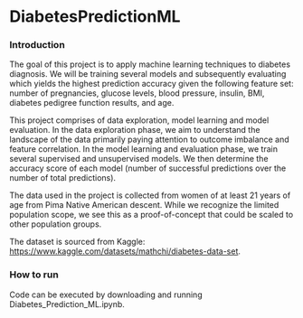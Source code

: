 # DiabetesPredictionML

### Introduction

The goal of this project is to apply machine learning techniques to diabetes diagnosis. We will be training several models and subsequently evaluating which yields the highest prediction accuracy given the following feature set: number of pregnancies, glucose levels, blood pressure, insulin, BMI, diabetes pedigree function results, and age.

This project comprises of data exploration, model learning and model evaluation. In the data exploration phase, we aim to understand the landscape of the data primarily paying attention to outcome imbalance and feature correlation. In the model learning and evaluation phase, we train several supervised and unsupervised models. We then determine the accuracy score of each model (number of successful predictions over the number of total predictions).

The data used in the project is collected from women of at least 21 years of age from Pima Native American descent. While we recognize the limited population scope, we see this as a proof-of-concept that could be scaled to other population groups.

The dataset is sourced from Kaggle: https://www.kaggle.com/datasets/mathchi/diabetes-data-set.

### How to run
Code can be executed by downloading and running Diabetes_Prediction_ML.ipynb. 
